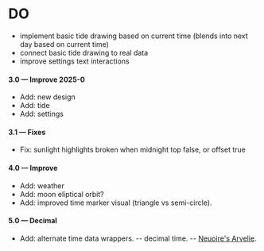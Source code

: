 # DO

- implement basic tide drawing based on current time (blends into next day based on current time)
- connect basic tide drawing to real data
- improve settings text interactions

#### 3.0 &mdash; Improve 2025-0

- Add: new design
- Add: tide
- Add: settings

#### 3.1 &mdash; Fixes

- Fix: sunlight highlights broken when midnight top false, or offset true

#### 4.0 &mdash; Improve

- Add: weather
- Add: moon eliptical orbit?
- Add: improved time marker visual (triangle vs semi-circle).

#### 5.0 &mdash; Decimal

- Add: alternate time data wrappers.
-- decimal time.
-- [Neuoire's Arvelie](https://wiki.xxiivv.com/site/time.html).